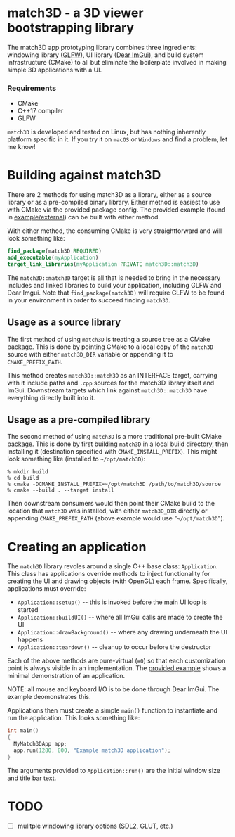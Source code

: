 # match3D - a 3D viewer bootstrapping library

The match3D app prototyping library combines three ingredients: windowing
library ([GLFW](https://github.com/glfw/glfw)), UI library ([Dear
ImGui](https://github.com/ocornut/imgui)), and build system infrastructure
(CMake) to all but eliminate the boilerplate involved in making simple 3D
applications with a UI.

### Requirements

- CMake
- C++17 compiler
- GLFW

`match3D` is developed and tested on Linux, but has nothing inherently platform
specific in it. If you try it on `macOS` or `Windows` and find a problem, let
me know!

# Building against match3D

There are 2 methods for using match3D as a library, either as a source library
or as a pre-compiled binary library. Either method is easiest to use with CMake
via the provided package config. The provided example (found in
[example/external](example/external)) can be built with either method.

With either method, the consuming CMake is very straightforward and will look
something like:

```cmake
find_package(match3D REQUIRED)
add_executable(myApplication)
target_link_libraries(myApplication PRIVATE match3D::match3D)
```

The `match3D::match3D` target is all that is needed to bring in the necessary
includes and linked libraries to build your application, including GLFW and
Dear Imgui. Note that `find_package(match3D)` will require GLFW to be found in
your environment in order to succeed finding `match3D`.

## Usage as a source library

The first method of using `match3D` is treating a source tree as a CMake
package.  This is done by pointing CMake to a local copy of the `match3D` source
with either `match3D_DIR` variable or appending it to `CMAKE_PREFIX_PATH`.

This method creates `match3D::match3D` as an INTERFACE target, carrying with it
include paths and `.cpp` sources for the match3D library itself and ImGui.
Downstream targets which link against `match3D::match3D` have everything
directly built into it.

## Usage as a pre-compiled library

The second method of using `match3D` is a more traditional pre-built CMake
package.  This is done by first building `match3D` in a local build directory,
then installing it (destination specified with `CMAKE_INSTALL_PREFIX`). This
might look something like (installed to `~/opt/match3D`):

```
% mkdir build
% cd build
% cmake -DCMAKE_INSTALL_PREFIX=~/opt/match3D /path/to/match3D/source
% cmake --build . --target install
```

Then downstream consumers would then point their CMake build to the location
that `match3D` was installed, with either `match3D_DIR` directly or appending
`CMAKE_PREFIX_PATH` (above example would use "`~/opt/match3D`").

# Creating an application

The `match3D` library revoles around a single C++ base class: `Application`.
This class has applications override methods to inject functionality for
creating the UI and drawing objects (with OpenGL) each frame. Specifically,
applications must override:

- `Application::setup()` -- this is invoked before the main UI loop is started
- `Application::buildUI()` -- where all ImGui calls are made to create the UI
- `Application::drawBackground()` -- where any drawing underneath the UI happens
- `Application::teardown()` -- cleanup to occur before the destructor

Each of the above methods are pure-virtual (`=0`) so that each customization
point is always visible in an implementation. The [provided
example](example/main.cpp) shows a minimal demonstration of an application.

NOTE: all mouse and keyboard I/O is to be done through Dear ImGui. The example
deomonstrates this.

Applications then must create a simple `main()` function to instantiate and
run the application. This looks something like:

```c++
int main()
{
  MyMatch3DApp app;
  app.run(1280, 800, "Example match3D application");
}
```

The arguments provided to `Application::run()` are the initial window size and
title bar text.

# TODO

- [ ] mulitple windowing library options (SDL2, GLUT, etc.)
